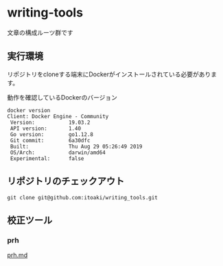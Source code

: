 # writing-tools

文章の構成ルーツ群です

## 実行環境
リポジトリをcloneする端末にDockerがインストールされている必要があります。

動作を確認しているDockerのバージョン
```
docker version
Client: Docker Engine - Community
 Version:           19.03.2
 API version:       1.40
 Go version:        go1.12.8
 Git commit:        6a30dfc
 Built:             Thu Aug 29 05:26:49 2019
 OS/Arch:           darwin/amd64
 Experimental:      false
```

## リポジトリのチェックアウト
```
git clone git@github.com:itoaki/writing_tools.git
```

## 校正ツール
### prh
[prh.md](/docs/prh.md)

